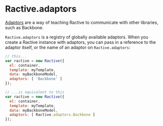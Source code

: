 # Ractive.adaptors

[Adaptors](Adaptors.md) are a way of teaching Ractive to communicate with other libraries, such as Backbone.

`Ractive.adaptors` is a registry of globally available adaptors. When you create a Ractive instance with adaptors, you can pass in a reference to the adaptor itself, or the name of an adaptor on `Ractive.adaptors`:

```js
// this...
var ractive = new Ractive({
  el: container,
  template: myTemplate,
  data: myBackboneModel,
  adaptors: [ 'Backbone' ]
});

// ...is equivalent to this
var ractive = new Ractive({
  el: container,
  template: myTemplate,
  data: myBackboneModel,
  adaptors: [ Ractive.adaptors.Backbone ]
});
```
